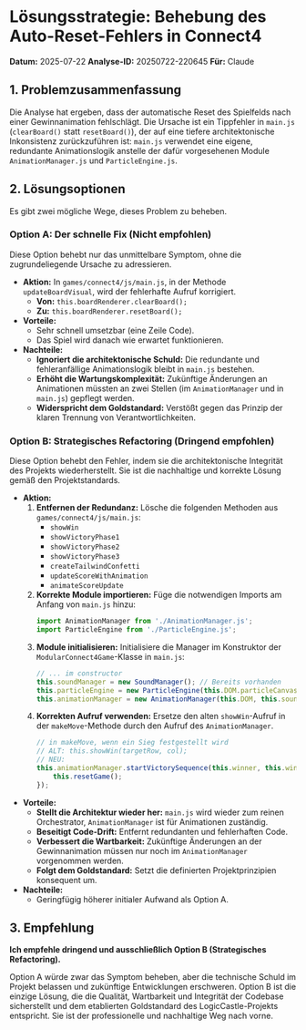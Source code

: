 # Lösungsstrategie: Behebung des Auto-Reset-Fehlers in Connect4

**Datum:** 2025-07-22
**Analyse-ID:** 20250722-220645
**Für:** Claude

## 1. Problemzusammenfassung

Die Analyse hat ergeben, dass der automatische Reset des Spielfelds nach einer Gewinnanimation fehlschlägt. Die Ursache ist ein Tippfehler in `main.js` (`clearBoard()` statt `resetBoard()`), der auf eine tiefere architektonische Inkonsistenz zurückzuführen ist: `main.js` verwendet eine eigene, redundante Animationslogik anstelle der dafür vorgesehenen Module `AnimationManager.js` und `ParticleEngine.js`.

## 2. Lösungsoptionen

Es gibt zwei mögliche Wege, dieses Problem zu beheben.

### Option A: Der schnelle Fix (Nicht empfohlen)

Diese Option behebt nur das unmittelbare Symptom, ohne die zugrundeliegende Ursache zu adressieren.

-   **Aktion:** In `games/connect4/js/main.js`, in der Methode `updateBoardVisual`, wird der fehlerhafte Aufruf korrigiert.
    -   **Von:** `this.boardRenderer.clearBoard();`
    -   **Zu:** `this.boardRenderer.resetBoard();`
-   **Vorteile:**
    -   Sehr schnell umsetzbar (eine Zeile Code).
    -   Das Spiel wird danach wie erwartet funktionieren.
-   **Nachteile:**
    -   **Ignoriert die architektonische Schuld:** Die redundante und fehleranfällige Animationslogik bleibt in `main.js` bestehen.
    -   **Erhöht die Wartungskomplexität:** Zukünftige Änderungen an Animationen müssten an zwei Stellen (im `AnimationManager` und in `main.js`) gepflegt werden.
    -   **Widerspricht dem Goldstandard:** Verstößt gegen das Prinzip der klaren Trennung von Verantwortlichkeiten.

### Option B: Strategisches Refactoring (Dringend empfohlen)

Diese Option behebt den Fehler, indem sie die architektonische Integrität des Projekts wiederherstellt. Sie ist die nachhaltige und korrekte Lösung gemäß den Projektstandards.

-   **Aktion:**
    1.  **Entfernen der Redundanz:** Lösche die folgenden Methoden aus `games/connect4/js/main.js`:
        -   `showWin`
        -   `showVictoryPhase1`
        -   `showVictoryPhase2`
        -   `showVictoryPhase3`
        -   `createTailwindConfetti`
        -   `updateScoreWithAnimation`
        -   `animateScoreUpdate`
    2.  **Korrekte Module importieren:** Füge die notwendigen Imports am Anfang von `main.js` hinzu:
        ```javascript
        import AnimationManager from './AnimationManager.js';
        import ParticleEngine from './ParticleEngine.js';
        ```
    3.  **Module initialisieren:** Initialisiere die Manager im Konstruktor der `ModularConnect4Game`-Klasse in `main.js`:
        ```javascript
        // ... im constructor
        this.soundManager = new SoundManager(); // Bereits vorhanden
        this.particleEngine = new ParticleEngine(this.DOM.particleCanvas);
        this.animationManager = new AnimationManager(this.DOM, this.soundManager, this.particleEngine);
        ```
    4.  **Korrekten Aufruf verwenden:** Ersetze den alten `showWin`-Aufruf in der `makeMove`-Methode durch den Aufruf des `AnimationManager`.
        ```javascript
        // in makeMove, wenn ein Sieg festgestellt wird
        // ALT: this.showWin(targetRow, col);
        // NEU:
        this.animationManager.startVictorySequence(this.winner, this.winningLine, () => {
            this.resetGame();
        });
        ```
-   **Vorteile:**
    -   **Stellt die Architektur wieder her:** `main.js` wird wieder zum reinen Orchestrator, `AnimationManager` ist für Animationen zuständig.
    -   **Beseitigt Code-Drift:** Entfernt redundanten und fehlerhaften Code.
    -   **Verbessert die Wartbarkeit:** Zukünftige Änderungen an der Gewinnanimation müssen nur noch im `AnimationManager` vorgenommen werden.
    -   **Folgt dem Goldstandard:** Setzt die definierten Projektprinzipien konsequent um.
-   **Nachteile:**
    -   Geringfügig höherer initialer Aufwand als Option A.

## 3. Empfehlung

**Ich empfehle dringend und ausschließlich Option B (Strategisches Refactoring).**

Option A würde zwar das Symptom beheben, aber die technische Schuld im Projekt belassen und zukünftige Entwicklungen erschweren. Option B ist die einzige Lösung, die die Qualität, Wartbarkeit und Integrität der Codebase sicherstellt und dem etablierten Goldstandard des LogicCastle-Projekts entspricht. Sie ist der professionelle und nachhaltige Weg nach vorne.
